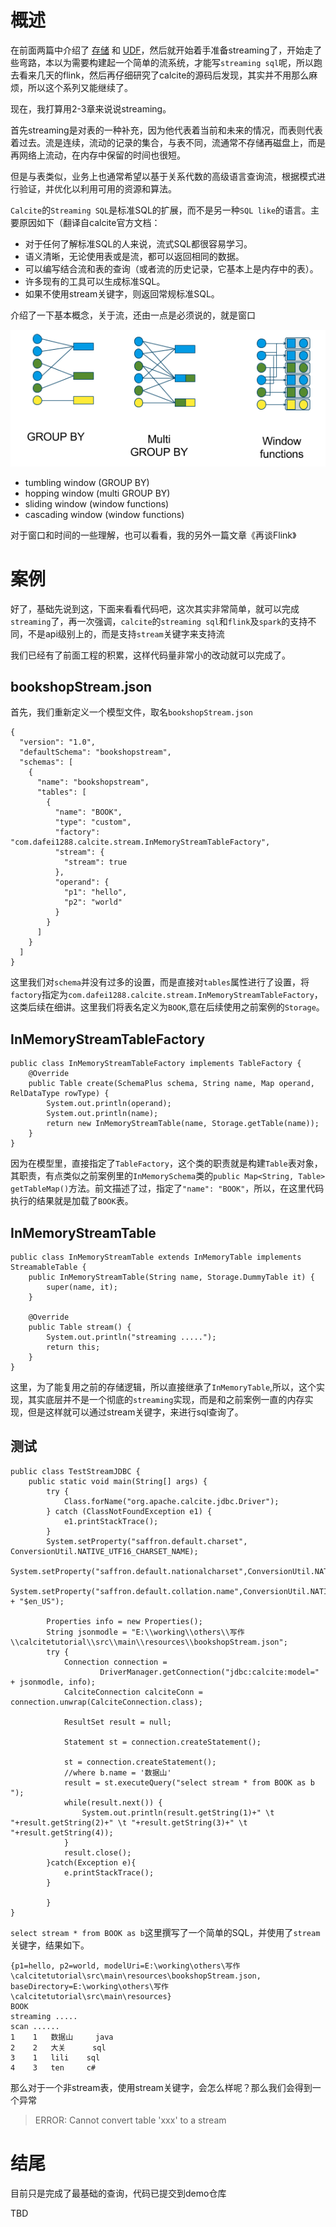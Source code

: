 # 概述

在前面两篇中介绍了 [存储](https://github.com/dafei1288/CalciteDocTrans/blob/master/helloworld.md) 和 [UDF](https://github.com/dafei1288/CalciteDocTrans/blob/master/function.md)，然后就开始着手准备streaming了，开始走了些弯路，本以为需要构建起一个简单的流系统，才能写`streaming sql`呢，所以跑去看来几天的flink，然后再仔细研究了calcite的源码后发现，其实并不用那么麻烦，所以这个系列又能继续了。

现在，我打算用2-3章来说说streaming。

首先streaming是对表的一种补充，因为他代表着当前和未来的情况，而表则代表着过去。流是连续，流动的记录的集合，与表不同，流通常不存储再磁盘上，而是再网络上流动，在内存中保留的时间也很短。

但是与表类似，业务上也通常希望以基于关系代数的高级语言查询流，根据模式进行验证，并优化以利用可用的资源和算法。

`Calcite`的`Streaming SQL`是标准SQL的扩展，而不是另一种`SQL like`的语言。主要原因如下（翻译自calcite官方文档：

- 对于任何了解标准SQL的人来说，流式SQL都很容易学习。
- 语义清晰，无论使用表或是流，都可以返回相同的数据。
- 可以编写结合流和表的查询（或者流的历史记录，它基本上是内存中的表）。
- 许多现有的工具可以生成标准SQL。
- 如果不使用stream关键字，则返回常规标准SQL。

介绍了一下基本概念，关于流，还由一点是必须说的，就是窗口

![架构图](./images/window-types.png)

- tumbling window (GROUP BY)
- hopping window (multi GROUP BY)
- sliding window (window functions)
- cascading window (window functions)

对于窗口和时间的一些理解，也可以看看，我的另外一篇文章《再谈Flink》


# 案例

好了，基础先说到这，下面来看看代码吧，这次其实非常简单，就可以完成`streaming`了，再一次强调，`calcite`的`streaming sql`和`flink`及`spark`的支持不同，不是api级别上的，而是支持`stream`关键字来支持流

我们已经有了前面工程的积累，这样代码量非常小的改动就可以完成了。


## bookshopStream.json

首先，我们重新定义一个模型文件，取名`bookshopStream.json`

```
{
  "version": "1.0",
  "defaultSchema": "bookshopstream",
  "schemas": [
    {
      "name": "bookshopstream",
      "tables": [
        {
          "name": "BOOK",
          "type": "custom",
          "factory": "com.dafei1288.calcite.stream.InMemoryStreamTableFactory",
          "stream": {
            "stream": true
          },
          "operand": {
            "p1": "hello",
            "p2": "world"
          }
        }
      ]
    }
  ]
}
```

这里我们对`schema`并没有过多的设置，而是直接对`tables`属性进行了设置，将`factory`指定为`com.dafei1288.calcite.stream.InMemoryStreamTableFactory`，这类后续在细讲。这里我们将表名定义为`BOOK`,意在后续使用之前案例的`Storage`。

## InMemoryStreamTableFactory

```
public class InMemoryStreamTableFactory implements TableFactory {
    @Override
    public Table create(SchemaPlus schema, String name, Map operand, RelDataType rowType) {
        System.out.println(operand);
        System.out.println(name);
        return new InMemoryStreamTable(name, Storage.getTable(name));
    }
}
```

因为在模型里，直接指定了`TableFactory`，这个类的职责就是构建`Table`表对象，其职责，有点类似之前案例里的`InMemorySchema`类的`public Map<String, Table> getTableMap()`方法。前文描述了过，指定了`"name": "BOOK"`，所以，在这里代码执行的结果就是加载了`BOOK`表。

## InMemoryStreamTable

```
public class InMemoryStreamTable extends InMemoryTable implements StreamableTable {
    public InMemoryStreamTable(String name, Storage.DummyTable it) {
        super(name, it);
    }

    @Override
    public Table stream() {
        System.out.println("streaming .....");
        return this;
    }
}
```

这里，为了能复用之前的存储逻辑，所以直接继承了`InMemoryTable`,所以，这个实现，其实底层并不是一个彻底的`streaming`实现，而是和之前案例一直的内存实现，但是这样就可以通过stream关键字，来进行sql查询了。

## 测试

```
public class TestStreamJDBC {
    public static void main(String[] args) {
        try {
            Class.forName("org.apache.calcite.jdbc.Driver");
        } catch (ClassNotFoundException e1) {
            e1.printStackTrace();
        }
        System.setProperty("saffron.default.charset", ConversionUtil.NATIVE_UTF16_CHARSET_NAME);
        System.setProperty("saffron.default.nationalcharset",ConversionUtil.NATIVE_UTF16_CHARSET_NAME);
        System.setProperty("saffron.default.collation.name",ConversionUtil.NATIVE_UTF16_CHARSET_NAME + "$en_US");

        Properties info = new Properties();
        String jsonmodle = "E:\\working\\others\\写作\\calcitetutorial\\src\\main\\resources\\bookshopStream.json";
        try {
            Connection connection =
                    DriverManager.getConnection("jdbc:calcite:model=" + jsonmodle, info);
            CalciteConnection calciteConn = connection.unwrap(CalciteConnection.class);

            ResultSet result = null;

            Statement st = connection.createStatement();

            st = connection.createStatement();
            //where b.name = '数据山'
            result = st.executeQuery("select stream * from BOOK as b ");
            while(result.next()) {
                System.out.println(result.getString(1)+" \t "+result.getString(2)+" \t "+result.getString(3)+" \t "+result.getString(4));
            }
            result.close();
        }catch(Exception e){
            e.printStackTrace();
        }

        }
}
```

`select stream * from BOOK as b`这里撰写了一个简单的SQL，并使用了`stream`关键字，结果如下。

```
{p1=hello, p2=world, modelUri=E:\working\others\写作\calcitetutorial\src\main\resources\bookshopStream.json, baseDirectory=E:\working\others\写作\calcitetutorial\src\main\resources}
BOOK
streaming .....
scan ...... 
1 	 1 	 数据山 	 java
2 	 2 	 大关 	 sql
3 	 1 	 lili 	 sql
4 	 3 	 ten 	 c#
```

那么对于一个非stream表，使用stream关键字，会怎么样呢？那么我们会得到一个异常

> ERROR: Cannot convert table 'xxx' to a stream


# 结尾

目前只是完成了最基础的查询，代码已提交到demo仓库

TBD 